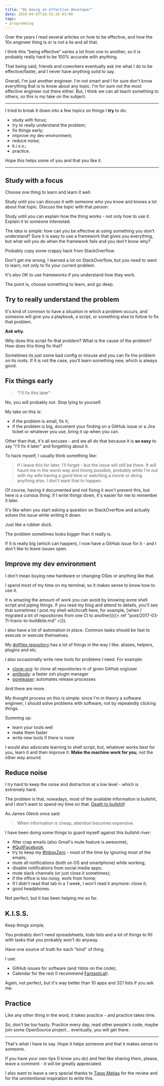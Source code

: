 ```yaml
---
title: "On being an effective developer"
date: 2018-04-07T16:55:28-03:00
tags:
- programming
---
```


Over the years I read several articles on how to be effective, and how
the 10x engineer thing is or is not a lie and all that.

<!--more-->

I think this "being effective" varies a lot from one to another, so it is
probably really hard to be 100% accurate with anything.

That being said, friends and coworkers eventually ask me what I do to be
effective/faster, and I never have anything solid to say.

Overall, I'm just another engineer. I'm not smart and I for sure don't know
everything that is to know about any topic. I'm for sure not the most
effective engineer out there either. But, I think we can all teach something
to others, so this is my take on the subject.

---

I tried to break it down into a few topics on things I **try** to do:

- study with focus;
- try to really understand the problem;
- fix things early;
- improve my dev environment;
- reduce noise;
- k.i.s.s.;
- practice.

Hope this helps some of you and that you like it.

---

## Study with a focus

Choose one thing to learn and learn it well.

Study until you can discuss it with someone who you know and knows a lot
about that topic. Discuss the topic with that person.

Study until you can explain how the thing works - not only how to use it.
Explain it to someone interested.

The idea is simple: how can you be effective at using something you don't
understand? Sure it is easy to use a framework that gives you everything,
but what will you do when the framework fails and you don't know why?

Probably copy some crappy hack from StackOverflow.

Don't get me wrong, I learned a lot on StackOverflow, but you need to want
to learn, not only to fix your current problem.

It's also OK to use frameworks if you understand how they work.

The point is, choose something to learn, and go deep.

## Try to really understand the problem

It's kind of common to have a situation in which a problem occurs, and someone
will give you a playbook, a script, or something else to follow to fix that
problem.

**Ask why.**

Why does this script fix that problem? What is the cause of the problem?
How does this thing fix that?

Sometimes its just some bad config or misuse and you can fix the problem
on its roots. If it is not the case, you'll learn something new, which
is always good.

## Fix things early

> "I'll fix this later"

No, you will probably not. Stop lying to yourself.

My take on this is:

- if the problem is small, fix it;
- if the problem is big, document your finding on a GitHub issue or a Jira
  ticket or whatever you use, bring it up when you can.

Other than that, it's all excuses - and we all do that because it is
**so easy** to say "I'll fix it later" and forgetting about it.

To hack myself, I usually think something like:

> If I leave this for later, I'll forget - but the issue will still be there.
> It will haunt me in the worst way and timing possible, probably while I'm
> out with my wife having a good time or watching a movie or doing anything
> else. I don't want that to happen.

Of course, having it documented and not fixing it won't prevent this, but
here is a curious thing: if I write things down, it's easier for me to
remember it later.

It's like when you start asking a question on StackOverflow and actually
solves the issue while writing it down.

Just like a rubber duck.

The problem sometimes looks bigger than it really is.

If it is really big (which can happen), I now have a GitHub issue for it - and
I don't like to leave issues open.

## Improve my dev environment

I don't mean buying new hardware or changing OSes or anything like that.

I spend most of my time on my terminal, so it makes sense to know how to use
it.

It is amazing the amount of work you can avoid by knowing some shell script
and piping things. If you read my blog and attend to details, you'll see
that sometimes I post my shell witchcraft here, for example,
[when I migrated a lot of repositories from one CI to another]({{< ref "post/2017-03-11-travis-to-buildkite.md" >}}).

I also have a lot of automation in place. Common tasks should be fast to
execute or execute themselves.

My [dotfiles repository](https://github.com/caarlos0/dotfiles) has a lot of
things in the way I like: aliases, helpers, plugins and etc.

I also occasionally write new tools for problems I need. For example:

- [clone-org][]: to clone all repositories in of given GitHub org/user
- [antibody][]: a faster zsh plugin manager
- [goreleaser][]: automates release processes

And there are more.

My thought process on this is simple: since I'm in theory a software engineer,
I should solve problems with software, not by repeatedly clicking things.

Summing up:

- learn your tools well
- make them faster
- write new tools if there is none

I would also advocate learning to shell script, but, whatever works best for
you, learn it and then improve it. **Make the machine work for you**, not
the other way around.

[goreleaser]: https://goreleaser.com
[antibody]: http://getantibody.github.io
[clone-org]: https://github.com/caarlos0/clone-org

## Reduce noise

I try hard to keep the noise and distraction at a low level - which is
extremely hard.

The problem is that, nowadays, most of the available information is bullshit,
and I don't want to spend my time on that.
[Death to bullshit](http://deathtobullshit.com)!

As James Gleick once said:

> When information is cheap, attention becomes expensive.

I have been doing some things to guard myself against this bullshit river:

- filter crap emails (also Gmail's mute feature is awesome);
- [#QuitFacebook](https://twitter.com/hashtag/QuitFacebook);
- try to keep my [#InboxZero](https://twitter.com/hashtag/inboxZero) - most
  of the time by ignoring most of the emails;
- mute all notifications (both on OS and smartphone) while working;
- disable notifications from social media apps;
- mute slack channels (or just close it sometimes);
- if the office is too noisy, work from home;
- if I didn't read that tab in a 1 week, I won't read it anymore: close it;
- good headphones.

Not perfect, but it has been helping me so far.

## K.I.S.S.

Keep things simple.

You probably don't need spreadsheets, todo lists and a lot of things to fill
with tasks that you probably won't do anyway.

Have one source of truth for each "kind" of thing.

I use:

- GitHub issues for software (and `TODO`s on the code);
- Calendar for the rest (I recommend [Fantastical][]).

Again, not perfect, but it's way better than 10 apps and 321 lists if you
ask me.

[fantastical]: https://flexibits.com/fantastical

## Practice

Like any other thing in the word, it takes practice - and practice takes
time.

So, don't be too hasty. Practice every day, read other people's code, maybe
join some OpenSource project... eventually, you will get there.

---

That's what I have to say. Hope it helps someone and that it makes sense to
someone.

If you have your own tips (I know you do) and feel like sharing them,
please, leave a comment - it will be greatly appreciated.

I also want to leave a very special thanks to
[Tiago Matias](https://github.com/tmatias) for the review
and for the unintentional inspiration to write this.
